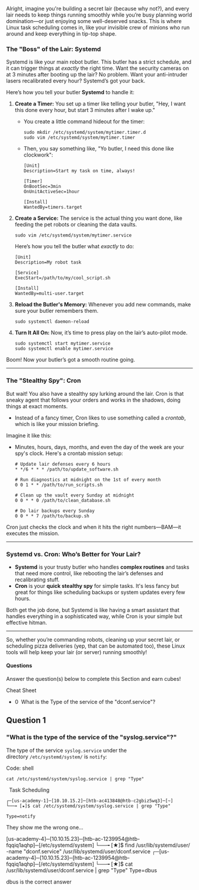 Alright, imagine you're building a secret lair (because why not?), and every lair needs to keep things running smoothly while you’re busy planning world domination—or just enjoying some well-deserved snacks. This is where Linux task scheduling comes in, like your invisible crew of minions who run around and keep everything in tip-top shape.

### The "Boss" of the Lair: **Systemd**

Systemd is like your main robot butler. This butler has a strict schedule, and it can trigger things at *exactly* the right time. Want the security cameras on at 3 minutes after booting up the lair? No problem. Want your anti-intruder lasers recalibrated every hour? Systemd’s got your back. 

Here’s how you tell your butler **Systemd** to handle it:

1. **Create a Timer:** You set up a timer like telling your butler, "Hey, I want this done every hour, but start 3 minutes after I wake up."
   
   - You create a little command hideout for the timer:
     ```
     sudo mkdir /etc/systemd/system/mytimer.timer.d
     sudo vim /etc/systemd/system/mytimer.timer
     ```
   - Then, you say something like, "Yo butler, I need this done like clockwork":
     ```
     [Unit]
     Description=Start my task on time, always!
     
     [Timer]
     OnBootSec=3min
     OnUnitActiveSec=1hour
     
     [Install]
     WantedBy=timers.target
     ```

2. **Create a Service:** The service is the actual thing you want done, like feeding the pet robots or cleaning the data vaults.
   ```
   sudo vim /etc/systemd/system/mytimer.service
   ```
   Here’s how you tell the butler what *exactly* to do:
   ```
   [Unit]
   Description=My robot task

   [Service]
   ExecStart=/path/to/my/cool_script.sh

   [Install]
   WantedBy=multi-user.target
   ```

3. **Reload the Butler's Memory:** Whenever you add new commands, make sure your butler remembers them.
   ```
   sudo systemctl daemon-reload
   ```

4. **Turn It All On:** Now, it’s time to press play on the lair’s auto-pilot mode.
   ```
   sudo systemctl start mytimer.service
   sudo systemctl enable mytimer.service
   ```

Boom! Now your butler’s got a smooth routine going.

---

### The "Stealthy Spy": **Cron**

But wait! You also have a stealthy spy lurking around the lair. Cron is that sneaky agent that follows your orders and works in the shadows, doing things at exact moments.

- Instead of a fancy timer, Cron likes to use something called a *crontab*, which is like your mission briefing.
  
Imagine it like this:
   - Minutes, hours, days, months, and even the day of the week are your spy's clock. Here's a crontab mission setup:
     ```
     # Update lair defenses every 6 hours
     * */6 * * * /path/to/update_software.sh

     # Run diagnostics at midnight on the 1st of every month
     0 0 1 * * /path/to/run_scripts.sh

     # Clean up the vault every Sunday at midnight
     0 0 * * 0 /path/to/clean_database.sh

     # Do lair backups every Sunday
     0 0 * * 7 /path/to/backup.sh
     ```

Cron just checks the clock and when it hits the right numbers—BAM—it executes the mission.

---

### **Systemd vs. Cron: Who’s Better for Your Lair?**

- **Systemd** is your trusty butler who handles **complex routines** and tasks that need more control, like rebooting the lair’s defenses and recalibrating stuff.
- **Cron** is your **quick stealthy spy** for simple tasks. It's less fancy but great for things like scheduling backups or system updates every few hours.

Both get the job done, but Systemd is like having a smart assistant that handles everything in a sophisticated way, while Cron is your simple but effective hitman.

---

So, whether you’re commanding robots, cleaning up your secret lair, or scheduling pizza deliveries (yep, that can be automated too), these Linux tools will help keep your lair (or server) running smoothly!


#### Questions

Answer the question(s) below to complete this Section and earn cubes!

Cheat Sheet

+ 0  What is the Type of the service of the "dconf.service"?

## Question 1

### "What is the type of the service of the "syslog.service"?"

The type of the service `syslog.service` under the directory `/etc/systemd/system/` is `notify`:

Code: shell

```shell
cat /etc/systemd/system/syslog.service | grep "Type"
```

  Task Scheduling

```shell-session
┌─[us-academy-1]─[10.10.15.2]─[htb-ac413848@htb-c2gbiz5wq3]─[~]
└──╼ [★]$ cat /etc/systemd/system/syslog.service | grep "Type"

Type=notify
```

They show me the wrong one...

[us-academy-4]─[10.10.15.23]─[htb-ac-1239954@htb-fqqiq1aqhp]─[/etc/systemd/system]
└──╼ [★]$ find /usr/lib/systemd/user/ -name "dconf.service"
/usr/lib/systemd/user/dconf.service
┌─[us-academy-4]─[10.10.15.23]─[htb-ac-1239954@htb-fqqiq1aqhp]─[/etc/systemd/system]
└──╼ [★]$ cat /usr/lib/systemd/user/dconf.service | grep "Type"
Type=dbus

dbus is the correct answer

